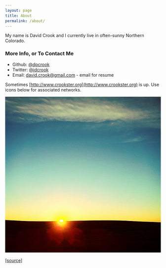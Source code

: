 ```yaml
---
layout: page
title: About
permalink: /about/
---
```


My name is David Crook and I currently live in often-sunny Northern Colorado.


### More Info, or To Contact Me 

 - Github: [@dpcrook](https://github.com/dpcrook) 
 - Twitter: [@idcrook](https://twitter.com/idcrook)
 - Email: [david.crook@gmail.com](mailto:david.crook@gmail.com) - email for resume

Sometimes [http://www.crookster.org](http://www.crookster.org) is up.  Use icons below for associated networks.

![Sun's up! pic I took](/images/suns_up_2012-JAN-30.jpg)

[\[source\]](https://instagram.com/p/mOSfY/)
